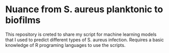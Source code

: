 # Nuance from S. aureus planktonic to biofilms
 This repository is creted to share my script for machine learning models that I used to predict different types of S. aureus infection. Requires a basic knowledge of R programing languages to use the scripts.

